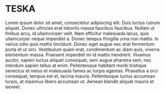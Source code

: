 # TESKA
Lorem ipsum dolor sit amet, consectetur adipiscing elit. Duis luctus rutrum aliquet. Donec ultricies erat lobortis massa faucibus faucibus. Nullam ut finibus arcu, id ullamcorper velit. Nam efficitur malesuada lacus, quis ullamcorper neque imperdiet a. Donec tempus fringilla urna non mattis. In varius odio quis mattis tincidunt. Donec eget augue nec erat fermentum porta et ut orci. Vestibulum quam erat, condimentum ac diam quis, viverra elementum massa. Praesent imperdiet mi id mattis hendrerit. Vivamus auctor, sapien luctus aliquet consequat, sem augue pharetra sem, nec interdum sapien tellus at enim. Pellentesque habitant morbi tristique senectus et netus et malesuada fames ac turpis egestas. Phasellus a orci consequat, tempus est et, lacinia mauris. Pellentesque luctus accumsan turpis, at maximus libero accumsan ut. Aenean blandit aliquet mauris et laoreet.

